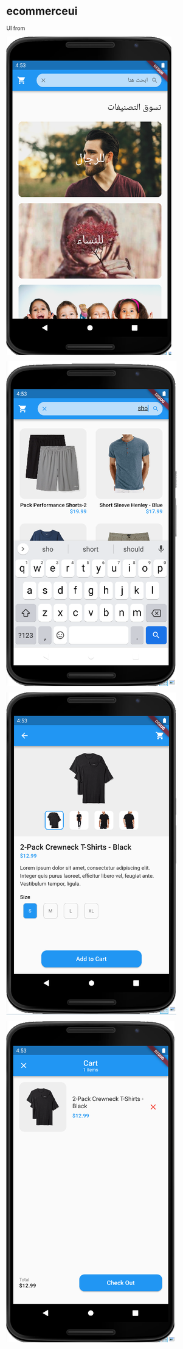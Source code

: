 # ecommerceui

UI from 

![screenshoot](https://github.com/Ayman-Shehata/ecommerceui/blob/master/screenshoot/001.PNG?raw=true)
 
![screenshoot](https://github.com/Ayman-Shehata/ecommerceui/blob/master/screenshoot/002.PNG?raw=true)
 
![screenshoot](https://github.com/Ayman-Shehata/ecommerceui/blob/master/screenshoot/003.PNG?raw=true)
 
![screenshoot](https://github.com/Ayman-Shehata/ecommerceui/blob/master/screenshoot/04.PNG?raw=true)
 